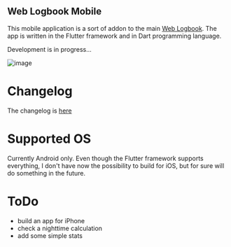 ## Web Logbook Mobile

This mobile application is a sort of addon to the main [Web Logbook](https://github.com/vsimakhin/web-logbook/). The app is written in the Flutter framework and in Dart programming language.


Development is in progress...

![image](https://user-images.githubusercontent.com/139220/229284378-6d573324-9a40-43d6-ae22-bb4de4229c7c.png)

# Changelog

The changelog is [here](https://github.com/vsimakhin/web-logbook-mobile/blob/main/CHANGELOG.md)


# Supported OS

Currently Android only. Even though the Flutter framework supports everything, I don't have now the possibility to build for iOS, but for sure will do something in the future.

# ToDo

- build an app for iPhone
- check a nighttime calculation
- add some simple stats

